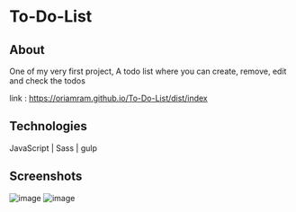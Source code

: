 # To-Do-List

## About

One of my very first project, A todo list where you can create, remove, edit and check the todos  

link : https://oriamram.github.io/To-Do-List/dist/index

## Technologies
JavaScript | Sass | gulp

## Screenshots

![image](https://user-images.githubusercontent.com/97836572/192989392-90b6f06c-e01e-4da1-be38-217e30ef8014.png)
![image](https://user-images.githubusercontent.com/97836572/192989523-42c98e64-2107-4aec-b650-ca4a479bfdd8.png)
